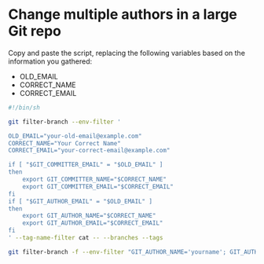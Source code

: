 Change multiple authors in a large Git repo
===========================================
Copy and paste the script, replacing the following variables based on the information you gathered:

* OLD_EMAIL
* CORRECT_NAME
* CORRECT_EMAIL

```bash
#!/bin/sh

git filter-branch --env-filter '

OLD_EMAIL="your-old-email@example.com"
CORRECT_NAME="Your Correct Name"
CORRECT_EMAIL="your-correct-email@example.com"

if [ "$GIT_COMMITTER_EMAIL" = "$OLD_EMAIL" ]
then
    export GIT_COMMITTER_NAME="$CORRECT_NAME"
    export GIT_COMMITTER_EMAIL="$CORRECT_EMAIL"
fi
if [ "$GIT_AUTHOR_EMAIL" = "$OLD_EMAIL" ]
then
    export GIT_AUTHOR_NAME="$CORRECT_NAME"
    export GIT_AUTHOR_EMAIL="$CORRECT_EMAIL"
fi
' --tag-name-filter cat -- --branches --tags
```


```bash
git filter-branch -f --env-filter "GIT_AUTHOR_NAME='yourname'; GIT_AUTHOR_EMAIL='youremail@example.com'; GIT_COMMITTER_NAME='yourname'; GIT_COMMITTER_EMAIL='youremail@example.com';" HEAD;
```
